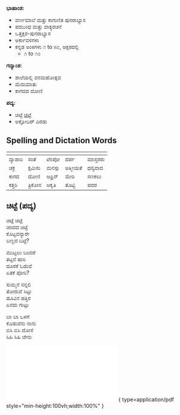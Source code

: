 
__ಭಾಷಾಂಶ:__

- ವರ್ಣಮಾಲೆ ಮತ್ತು ಕಾಗುಣಿತ ಪುನರಾಭ್ಯಾಸ
- ಪದಬಂಧ ಮತ್ತು ವಾಕ್ಯರಚನೆ
- ಒತ್ತಕ್ಷರ-ಪುನರಾಭ್ಯಾಸ
- ಅರ್ಕಾವಳಿಗಳು
- ಕನ್ನಡ ಅಂಕಿಗಳು ೧ to ೫೦, ಅಕ್ಷರದಲ್ಲಿ 
    - ೧ to ೧೦

__ಗದ್ಯಾಂಶ:__

- ಶಾಲೆಯಲ್ಲಿ ವನಮಹೋತ್ಸವ
- ಮೆದುಮಾತು
- ಕಾಗದದ ದೋಣಿ

__ಪದ್ಯ:__

- ಚಿಟ್ಟೆ [ಚಿಟ್ಟೆ](kannada.md/#_1)
- ಅಕ್ಟೋಬರ್ ಎರಡು


## Spelling and Dictation Words

| <!-- --> | <!-- --> | <!-- --> | <!-- --> |<!-- --> |
|---|---|---|---|---|
|ವ್ಯಾಪಾರಿ|ಸಂತೆ|ಟೆಂಪೋ|ದರ್ಪ|ಮಾಸ್ತರರು|
|ಚಕ್ರ|ಕ್ಷಮಿಸು|ಮನಸ್ಸು|ಆತ್ಮೀಯತೆ|ಧನ್ಯವಾದ|
|ಕಾಗದ|ದೋಣಿ|ಆಫ್ರಿನ್|ಮೇರಿ|ಸಣಕಲು|
|ಕತ್ತರಿ|ತ್ರಿಕೋನ|ಆಕೃತಿ|ತೊಟ್ಟಿ|ಪದರ|


## ಚಿಟ್ಟೆ (ಪದ್ಯ)
ಚಿಟ್ಟೆ ಚಿಟ್ಟೆ  
ಚಂದದ ಚಿಟ್ಟೆ  
ಕೊಟ್ಟವನ್ಯಾರೇ  
ಬಣ್ಣದ ಬಟ್ಟೆ? 

ಮುಟ್ಟಲು ಬಂದರೆ  
ತಟ್ಟನೆ ಹಾರಿ  
ದೂರಕೆ ಓಡುವೆ  
ಏತಕೆ ಪೋರಿ?

ಸುಮ್ಮನೆ ನನ್ನಲಿ  
ತೋರುವೆ ಸಿಟ್ಟು  
ಹೂವಿನ ಹತ್ತಿರ  
ಏನದು ಗುಟ್ಟು  

ಬಾ ಬಾ ಒಳಗೆ  
ಕೊಡುವೆನು ನಾನು  
ಬಿಸಿ ಬಿಸಿ ದೋಸೆ  
ಸಿಹಿ ಸಿಹಿ ಜೇನು  

![Alt text](<kan_chitte.pdf>){ type=application/pdf style="min-height:100vh;width:100%" }
